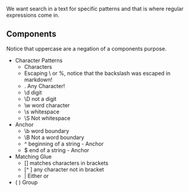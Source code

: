 We want search in a text for specific patterns and that is where regular expressions come in.


## Components
Notice that uppercase are a negation of a components purpose.
- Character Patterns
	- Characters
	- Escaping \\ or %, notice that the backslash was escaped in markdown!
	- . Any Character!
	- \d digit
	- \\D not a digit
	- \\w word character
	- \\s whitespace
	- \\S Not whitespace
- Anchor
	- \\b word boundary
	- \\B Not a word boundary
	- ^ beginning of a string - Anchor
	- $ end of a string - Anchor
- Matching Glue
	- [] matches characters in brackets
	- [\^ ] any character not in bracket
	- | Either or
- ( ) Group